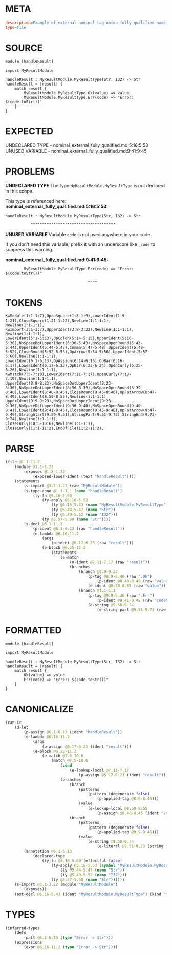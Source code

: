 # META
~~~ini
description=Example of external nominal tag union fully qualified name
type=file
~~~
# SOURCE
~~~roc
module [handleResult]

import MyResultModule

handleResult : MyResultModule.MyResultType(Str, I32) -> Str
handleResult = |result| {
    match result {
        MyResultModule.MyResultType.Ok(value) => value
        MyResultModule.MyResultType.Err(code) => "Error: $(code.toStr())"
    }
}
~~~
# EXPECTED
UNDECLARED TYPE - nominal_external_fully_qualified.md:5:16:5:53
UNUSED VARIABLE - nominal_external_fully_qualified.md:9:41:9:45
# PROBLEMS
**UNDECLARED TYPE**
The type ``MyResultModule.MyResultType`` is not declared in this scope.

This type is referenced here:
**nominal_external_fully_qualified.md:5:16:5:53:**
```roc
handleResult : MyResultModule.MyResultType(Str, I32) -> Str
```
               ^^^^^^^^^^^^^^^^^^^^^^^^^^^^^^^^^^^^^


**UNUSED VARIABLE**
Variable ``code`` is not used anywhere in your code.

If you don't need this variable, prefix it with an underscore like `_code` to suppress this warning.

**nominal_external_fully_qualified.md:9:41:9:45:**
```roc
        MyResultModule.MyResultType.Err(code) => "Error: $(code.toStr())"
```
                                        ^^^^


# TOKENS
~~~zig
KwModule(1:1-1:7),OpenSquare(1:8-1:9),LowerIdent(1:9-1:21),CloseSquare(1:21-1:22),Newline(1:1-1:1),
Newline(1:1-1:1),
KwImport(3:1-3:7),UpperIdent(3:8-3:22),Newline(1:1-1:1),
Newline(1:1-1:1),
LowerIdent(5:1-5:13),OpColon(5:14-5:15),UpperIdent(5:16-5:30),NoSpaceDotUpperIdent(5:30-5:43),NoSpaceOpenRound(5:43-5:44),UpperIdent(5:44-5:47),Comma(5:47-5:48),UpperIdent(5:49-5:52),CloseRound(5:52-5:53),OpArrow(5:54-5:56),UpperIdent(5:57-5:60),Newline(1:1-1:1),
LowerIdent(6:1-6:13),OpAssign(6:14-6:15),OpBar(6:16-6:17),LowerIdent(6:17-6:23),OpBar(6:23-6:24),OpenCurly(6:25-6:26),Newline(1:1-1:1),
KwMatch(7:5-7:10),LowerIdent(7:11-7:17),OpenCurly(7:18-7:19),Newline(1:1-1:1),
UpperIdent(8:9-8:23),NoSpaceDotUpperIdent(8:23-8:36),NoSpaceDotUpperIdent(8:36-8:39),NoSpaceOpenRound(8:39-8:40),LowerIdent(8:40-8:45),CloseRound(8:45-8:46),OpFatArrow(8:47-8:49),LowerIdent(8:50-8:55),Newline(1:1-1:1),
UpperIdent(9:9-9:23),NoSpaceDotUpperIdent(9:23-9:36),NoSpaceDotUpperIdent(9:36-9:40),NoSpaceOpenRound(9:40-9:41),LowerIdent(9:41-9:45),CloseRound(9:45-9:46),OpFatArrow(9:47-9:49),StringStart(9:50-9:51),StringPart(9:51-9:73),StringEnd(9:73-9:74),Newline(1:1-1:1),
CloseCurly(10:5-10:6),Newline(1:1-1:1),
CloseCurly(11:1-11:2),EndOfFile(11:2-11:2),
~~~
# PARSE
~~~clojure
(file @1.1-11.2
	(module @1.1-1.22
		(exposes @1.8-1.22
			(exposed-lower-ident (text "handleResult"))))
	(statements
		(s-import @3.1-3.22 (raw "MyResultModule"))
		(s-type-anno @1.1-1.1 (name "handleResult")
			(ty-fn @5.16-5.60
				(ty-apply @5.16-5.53
					(ty @5.16-5.43 (name "MyResultModule.MyResultType"))
					(ty @5.44-5.47 (name "Str"))
					(ty @5.49-5.52 (name "I32")))
				(ty @5.57-5.60 (name "Str"))))
		(s-decl @6.1-11.2
			(p-ident @6.1-6.13 (raw "handleResult"))
			(e-lambda @6.16-11.2
				(args
					(p-ident @6.17-6.23 (raw "result")))
				(e-block @6.25-11.2
					(statements
						(e-match
							(e-ident @7.11-7.17 (raw "result"))
							(branches
								(branch @8.9-9.23
									(p-tag @8.9-8.46 (raw ".Ok")
										(p-ident @8.40-8.45 (raw "value")))
									(e-ident @8.50-8.55 (raw "value")))
								(branch @1.1-1.1
									(p-tag @9.9-9.46 (raw ".Err")
										(p-ident @9.41-9.45 (raw "code")))
									(e-string @9.50-9.74
										(e-string-part @9.51-9.73 (raw "Error: $(code.toStr())"))))))))))))
~~~
# FORMATTED
~~~roc
module [handleResult]

import MyResultModule

handleResult : MyResultModule.MyResultType(Str, I32) -> Str
handleResult = |result| {
	match result {
		Ok(value) => value
		Err(code) => "Error: $(code.toStr())"
	}
}
~~~
# CANONICALIZE
~~~clojure
(can-ir
	(d-let
		(p-assign @6.1-6.13 (ident "handleResult"))
		(e-lambda @6.16-11.2
			(args
				(p-assign @6.17-6.23 (ident "result")))
			(e-block @6.25-11.2
				(e-match @7.5-10.6
					(match @7.5-10.6
						(cond
							(e-lookup-local @7.11-7.17
								(p-assign @6.17-6.23 (ident "result"))))
						(branches
							(branch
								(patterns
									(pattern (degenerate false)
										(p-applied-tag @8.9-8.46)))
								(value
									(e-lookup-local @8.50-8.55
										(p-assign @8.40-8.45 (ident "value")))))
							(branch
								(patterns
									(pattern (degenerate false)
										(p-applied-tag @9.9-9.46)))
								(value
									(e-string @9.50-9.74
										(e-literal @9.51-9.73 (string "Error: $(code.toStr())"))))))))))
		(annotation @6.1-6.13
			(declared-type
				(ty-fn @5.16-5.60 (effectful false)
					(ty-apply @5.16-5.53 (symbol "MyResultModule.MyResultType")
						(ty @5.44-5.47 (name "Str"))
						(ty @5.49-5.52 (name "I32")))
					(ty @5.57-5.60 (name "Str"))))))
	(s-import @3.1-3.22 (module "MyResultModule")
		(exposes))
	(ext-decl @5.16-5.43 (ident "MyResultModule.MyResultType") (kind "type")))
~~~
# TYPES
~~~clojure
(inferred-types
	(defs
		(patt @6.1-6.13 (type "Error -> Str")))
	(expressions
		(expr @6.16-11.2 (type "Error -> Str"))))
~~~
